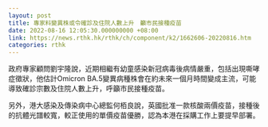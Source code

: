 ```yaml
---
layout: post
title: 專家料變異株或令確診及住院人數上升　籲市民接種疫苗
date: 2022-08-16 12:05:30.000000000 +08:00
link: https://news.rthk.hk/rthk/ch/component/k2/1662606-20220816.htm
categories: rthk
---
```


政府專家顧問劉宇隆說，近期相繼有幼童感染新冠病毒後病情嚴重，包括出現嘶哮症徵狀，他估計Omicron BA.5變異病種株會在約未來一個月時間變成主流，可能導致確診宗數及住院人數上升，呼籲市民接種疫苗。

另外，港大感染及傳染病中心總監何栢良說，英國批准一款核酸兩價疫苗，接種後的抗體光譜較寬，較正使用的單價疫苗優勝，認為本港在採購工作上要提早部署。
